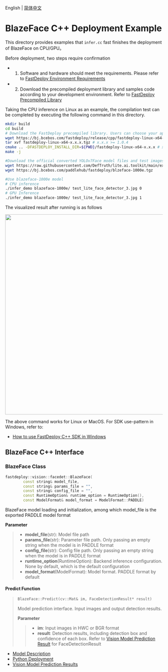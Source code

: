 English | [简体中文](README_CN.md)
# BlazeFace C++ Deployment Example

This directory provides examples that `infer.cc` fast finishes the deployment of BlazeFace on CPU/GPU。

Before deployment, two steps require confirmation

- 1. Software and hardware should meet the requirements. Please refer to [FastDeploy Environment Requirements](../../../../../docs/en/build_and_install/download_prebuilt_libraries.md)  
- 2. Download the precompiled deployment library and samples code according to your development environment. Refer to [FastDeploy Precompiled Library](../../../../../docs/en/build_and_install/download_prebuilt_libraries.md)

Taking the CPU inference on Linux as an example, the compilation test can be completed by executing the following command in this directory.

```bash
mkdir build
cd build
# Download the FastDeploy precompiled library. Users can choose your appropriate version in the `FastDeploy Precompiled Library` mentioned above 
wget https://bj.bcebos.com/fastdeploy/release/cpp/fastdeploy-linux-x64-x.x.x.tgz # x.x.x >= 1.0.4
tar xvf fastdeploy-linux-x64-x.x.x.tgz # x.x.x >= 1.0.4
cmake .. -DFASTDEPLOY_INSTALL_DIR=${PWD}/fastdeploy-linux-x64-x.x.x # x.x.x >= 1.0.4
make -j

#Download the official converted YOLOv7Face model files and test images
wget https://raw.githubusercontent.com/DefTruth/lite.ai.toolkit/main/examples/lite/resources/test_lite_face_detector_3.jpg
wget https://bj.bcebos.com/paddlehub/fastdeploy/blzeface-1000e.tgz

#Use blazeface-1000e model
# CPU inference
./infer_demo blazeface-1000e/ test_lite_face_detector_3.jpg 0
# GPU Inference
./infer_demo blazeface-1000e/ test_lite_face_detector_3.jpg 1
```

The visualized result after running is as follows

<img width="640" src="https://user-images.githubusercontent.com/49013063/206170111-843febb6-67d6-4c46-a121-d87d003bba21.jpg">

The above command works for Linux or MacOS. For SDK use-pattern in Windows, refer to:
- [How to use FastDeploy C++ SDK in Windows](../../../../../docs/cn/faq/use_sdk_on_windows.md)

## BlazeFace C++ Interface

### BlazeFace Class

```c++
fastdeploy::vision::facedet::BlazeFace(
        const string& model_file,
        const string& params_file = "",
        const string& config_file = "",
        const RuntimeOption& runtime_option = RuntimeOption(),
        const ModelFormat& model_format = ModelFormat::PADDLE)
```

BlazeFace model loading and initialization, among which model_file is the exported PADDLE model format

**Parameter**

> * **model_file**(str): Model file path 
> * **params_file**(str): Parameter file path. Only passing an empty string when the model is in PADDLE format
> * **config_file**(str): Config file path. Only passing an empty string when the model is in PADDLE format
> * **runtime_option**(RuntimeOption): Backend inference configuration. None by default, which is the default configuration
> * **model_format**(ModelFormat): Model format. PADDLE format by default

#### Predict Function

> ```c++
> BlazeFace::Predict(cv::Mat& im, FaceDetectionResult* result)
> ```
>
> Model prediction interface. Input images and output detection results.
>
> **Parameter**
>
> > * **im**: Input images in HWC or BGR format
> > * **result**: Detection results, including detection box and confidence of each box. Refer to [Vision Model Prediction Result](../../../../../docs/api/vision_results/) for FaceDetectionResult

- [Model Description](../../)
- [Python Deployment](../python)
- [Vision Model Prediction Results](../../../../../docs/api/vision_results/)
